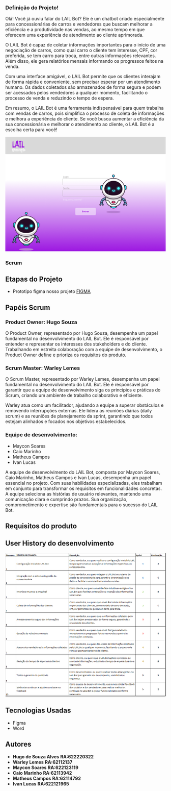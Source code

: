 
### Definição do Projeto!

Olá! Você já ouviu falar do LAIL Bot? Ele é um chatbot criado especialmente para concessionárias de carros e vendedores que buscam melhorar a eficiência e a produtividade nas vendas, ao mesmo tempo em que oferecem uma experiência de atendimento ao cliente aprimorada.

O LAIL Bot é capaz de coletar informações importantes para o início de uma negociação de carros, como qual carro o cliente tem interesse, CPF, cor preferida, se tem carro para troca, entre outras informações relevantes. Além disso, ele gera relatórios mensais informando os progressos feitos na venda.

Com uma interface amigável, o LAIL Bot permite que os clientes interajam de forma rápida e conveniente, sem precisar esperar por um atendimento humano. Os dados coletados são armazenados de forma segura e podem ser acessados pelos vendedores a qualquer momento, facilitando o processo de venda e reduzindo o tempo de espera.

Em resumo, o LAIL Bot é uma ferramenta indispensável para quem trabalha com vendas de carros, pois simplifica o processo de coleta de informações e melhora a experiência do cliente. Se você busca aumentar a eficiência da sua concessionária e melhorar o atendimento ao cliente, o LAIL Bot é a escolha certa para você!

![Lail Otimização](/tela%20de%20login%20(1).png)


### Scrum

## Etapas do Projeto
* Prototipo figma nosso projeto [FIGMA](https://www.figma.com/proto/u09ZLOHl2Nd9V8eEITABpk/Untitled?node-id=5%3A2&scaling=scale-down&page-id=0%3A1&starting-point-node-id=5%3A2)


## Papéis Scrum 

### Product Owner: Hugo Souza 
O Product Owner, representado por Hugo Souza, desempenha um papel fundamental no desenvolvimento do LAIL Bot. Ele é responsável por entender e representar os interesses dos stakeholders e do cliente. Trabalhando em estreita colaboração com a equipe de desenvolvimento, o Product Owner define e prioriza os requisitos do produto.


### Scrum Master: Warley Lemes
O Scrum Master, representado por Warley Lemes, desempenha um papel fundamental no desenvolvimento do LAIL Bot. Ele é responsável por garantir que a equipe de desenvolvimento siga os princípios e práticas do Scrum, criando um ambiente de trabalho colaborativo e eficiente.

Warley atua como um facilitador, ajudando a equipe a superar obstáculos e removendo interrupções externas. Ele lidera as reuniões diárias (daily scrum) e as reuniões de planejamento da sprint, garantindo que todos estejam alinhados e focados nos objetivos estabelecidos.

### Equipe de desenvolvimento:

* Maycon Soares
* Caio Marinho
* Matheus Campos
* Ivan Lucas

A equipe de desenvolvimento do LAIL Bot, composta por Maycon Soares, Caio Marinho, Matheus Campos e Ivan Lucas, desempenha um papel essencial no projeto. Com suas habilidades especializadas, eles trabalham em conjunto para transformar os requisitos em funcionalidades concretas. A equipe seleciona as histórias de usuário relevantes, mantendo uma comunicação clara e cumprindo prazos. Sua organização, comprometimento e expertise são fundamentais para o sucesso do LAIL Bot.


## Requisitos do produto 




## User History do desenvolvimento 

![User History / Backlog do Produto / Sprint](/image%201.png)


## Tecnologias Usadas
* Figma
* Word



## Autores

 - **Hugo de Souza Alves** **RA:622220322**
 - **Warley Lemes** **RA:62112137**
 - **Maycon Soares** **RA:622123119**
 - **Caio Marinho** **RA:62113942**
 - **Matheus Campos** **RA:62114792**
 - **Ivan Lucas** **RA:622121965**



